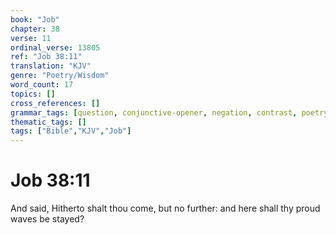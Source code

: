 ```yaml
---
book: "Job"
chapter: 38
verse: 11
ordinal_verse: 13805
ref: "Job 38:11"
translation: "KJV"
genre: "Poetry/Wisdom"
word_count: 17
topics: []
cross_references: []
grammar_tags: [question, conjunctive-opener, negation, contrast, poetry-register]
thematic_tags: []
tags: ["Bible","KJV","Job"]
---
```


# Job 38:11

And said, Hitherto shalt thou come, but no further: and here shall thy proud waves be stayed?
